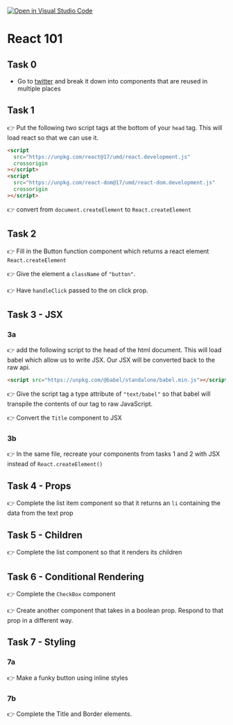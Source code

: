 [![Open in Visual Studio Code](https://classroom.github.com/assets/open-in-vscode-f059dc9a6f8d3a56e377f745f24479a46679e63a5d9fe6f495e02850cd0d8118.svg)](https://classroom.github.com/online_ide?assignment_repo_id=6640519&assignment_repo_type=AssignmentRepo)
# React 101

## Task 0

- Go to [twitter](https://twitter.com/) and break it down into components that are reused in multiple places

## Task 1

👉 Put the following two script tags at the bottom of your `head` tag. This will load react so that we can use it.

```html
<script
  src="https://unpkg.com/react@17/umd/react.development.js"
  crossorigin
></script>
<script
  src="https://unpkg.com/react-dom@17/umd/react-dom.development.js"
  crossorigin
></script>
```

👉 convert from `document.createElement` to `React.createElement`

## Task 2

👉 Fill in the Button function component which returns a react element `React.createElement`

👉 Give the element a `className` of `"button"`.

👉 Have `handleClick` passed to the on click prop.

## Task 3 - JSX

### 3a

👉 add the following script to the head of the html document. This will load babel which allow us to write JSX. Our JSX will be converted back to the raw api.

```html
<script src="https://unpkg.com/@babel/standalone/babel.min.js"></script>
```

👉 Give the script tag a type attribute of `"text/babel"` so that babel will transpile the contents of our tag to raw JavaScript.

👉 Convert the `Title` component to JSX

### 3b

👉 In the same file, recreate your components from tasks 1 and 2 with JSX instead of `React.createElement()`

## Task 4 - Props

👉 Complete the list item component so that it returns an `li` containing the data from the text prop

## Task 5 - Children

👉 Complete the list component so that it renders its children

## Task 6 - Conditional Rendering

👉 Complete the `CheckBox` component

👉 Create another component that takes in a boolean prop. Respond to that prop in a different way.

## Task 7 - Styling

### 7a

👉 Make a funky button using inline styles

### 7b

👉 Complete the Title and Border elements.

